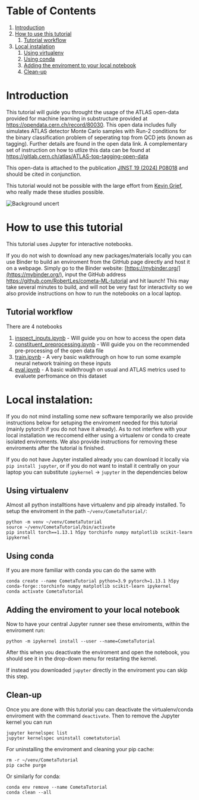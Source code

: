 # Table of Contents
1. [Introduction](Introduction)
2. [How to use this tutorial](How-to-use-this-tutorial)
    1. [Tutorial workflow](Tutorial-workflow)
3. [Local instalation](#Local-instalation)
    1. [Using virtualenv](#Using-virtualenv)
    2. [Using conda](#Using-conda)
    3. [Adding the enviroment to your local notebook](#Adding-the-enviroment-to-your-local-notebook)
    4. [Clean-up](#Clean-up)

# Introduction
This tutorial will guide you throught the usage of the ATLAS open-data provided for machine learning in substructure provided at <https://opendata.cern.ch/record/80030>. This open data includes fully simulates ATLAS detector Monte Carlo samples with Run-2 conditions for the binary classification problem of seperating top from QCD jets (known as tagging). Further details are found in the open data link. A complementary set of instruction on how to utlize this data can be found at <https://gitlab.cern.ch/atlas/ATLAS-top-tagging-open-data>

This open-data is attached to the publication [JINST 19 (2024) P08018](https://iopscience.iop.org/article/10.1088/1748-0221/19/08/P08018) and should be cited in conjunction.

This tutorial would not be possible with the large effort from [Kevin Grief](https://gitlab.cern.ch/atlas/ATLAS-top-tagging-open-data), who really made these studies possible.

![Background uncert](https://atlas.web.cern.ch/Atlas/GROUPS/PHYSICS/PAPERS/JETM-2023-06/fig_09b.png)

# How to use this tutorial
This tutorial uses Jupyter for interactive notebooks.

If you do not wish to download any new packages/materials locally you can use Binder to build an enviroment from the GitHub page directly and host it on a webpage. Simply go to the Binder website:
[https://mybinder.org/](https://mybinder.org/), input the GitHub address <https://github.com/RobertLes/cometa-ML-tutorial> and hit launch! This may take several minutes to build, and will not be very fast for interactivity so we also provide instructions on how to run the notebooks on a local laptop.

## Tutorial workflow
There are 4 notebooks
1. [inspect_inputs.ipynb](https://github.com/RobertLes/cometa-ML-tutorial/blob/main/inspect_inputs.ipynb) - Will guide you on how to access the open data
2. [constituent_preprocessing.ipynb](https://github.com/RobertLes/cometa-ML-tutorial/blob/main/constituent_preprocessing.ipynb) - Will guide you on the recommended pre-processing of the open data file
3. [train.ipynb](https://github.com/RobertLes/cometa-ML-tutorial/blob/main/train.ipynb) - A very basic walkthrough on how to run some example neural network training on these inputs
4. [eval.ipynb](https://github.com/RobertLes/cometa-ML-tutorial/blob/main/eval.ipynb) - A basic walkthrough on usual and ATLAS metrics used to evaluete perfromance on this dataset

# Local instalation:
If you do not mind installing some new software temporarily we also provide instructions below for setuping the enviroment needed for this tutorial (mainly pytorch if you do not have it already). As to not interfere with your local installation we reccomend either using a virtualenv or conda to create isolated enviroments. We also provide instructions for removing these enviroments after the tutorial is finished.

If you do not have Jupyter installed already you can download it locally via `pip install jupyter`, or if you do not want to install it centrally on your laptop you can substitute `ipykernel` -> `jupyter` in the dependencies below

## Using virtualenv
Almost all python installtions have virtualenv and pip already installed. To setup the enviroment in the path `~/venv/CometaTutorial/`:
```
python -m venv ~/venv/CometaTutorial
source ~/venv/CometaTutorial/bin/activate
pip install torch==1.13.1 h5py torchinfo numpy matplotlib scikit-learn ipykernel
```

## Using conda
If you are more familiar with conda you can do the same with
```
conda create --name CometaTutorial python=3.9 pytorch=1.13.1 h5py conda-forge::torchinfo numpy matplotlib scikit-learn ipykernel
conda activate CometaTutorial
```

## Adding the enviroment to your local notebook

Now to have your central Jupyter runner see these enviroments, within the enviroment run:
```
python -m ipykernel install --user --name=CometaTutorial
```
After this when you deactivate the enviroment and open the notebook, you should see it in the drop-down menu for restarting the kernel.

If instead you downloaded `jupyter` directly in the enviroment you can skip this step.

## Clean-up
Once you are done with this tutorial you can deactivate the virtualenv/conda enviroment with the command `deactivate`. Then to remove the Jupyter kernel you can run
```
jupyter kernelspec list
jupyter kernelspec uninstall cometatutorial
```

For uninstalling the enviroment and cleaning your pip cache:
```
rm -r ~/venv/CometaTutorial
pip cache purge
```
Or similarly for conda:
```
conda env remove --name CometaTutorial
conda clean --all
```
